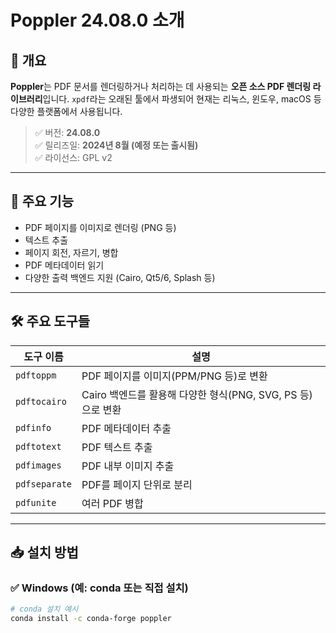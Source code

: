# Poppler 24.08.0 소개

## 📌 개요

**Poppler**는 PDF 문서를 렌더링하거나 처리하는 데 사용되는 **오픈 소스 PDF 렌더링 라이브러리**입니다. `xpdf`라는 오래된 툴에서 파생되어 현재는 리눅스, 윈도우, macOS 등 다양한 플랫폼에서 사용됩니다.

> ✅ 버전: **24.08.0**  
> ✅ 릴리즈일: **2024년 8월 (예정 또는 출시됨)**  
> ✅ 라이선스: GPL v2

---

## 🚀 주요 기능

- PDF 페이지를 이미지로 렌더링 (PNG 등)
- 텍스트 추출
- 페이지 회전, 자르기, 병합
- PDF 메타데이터 읽기
- 다양한 출력 백엔드 지원 (Cairo, Qt5/6, Splash 등)

---

## 🛠️ 주요 도구들

| 도구 이름      | 설명 |
|----------------|------|
| `pdftoppm`     | PDF 페이지를 이미지(PPM/PNG 등)로 변환 |
| `pdftocairo`   | Cairo 백엔드를 활용해 다양한 형식(PNG, SVG, PS 등)으로 변환 |
| `pdfinfo`      | PDF 메타데이터 추출 |
| `pdftotext`    | PDF 텍스트 추출 |
| `pdfimages`    | PDF 내부 이미지 추출 |
| `pdfseparate`  | PDF를 페이지 단위로 분리 |
| `pdfunite`     | 여러 PDF 병합 |

---

## 📥 설치 방법

### ✅ Windows (예: conda 또는 직접 설치)

```bash
# conda 설치 예시
conda install -c conda-forge poppler
